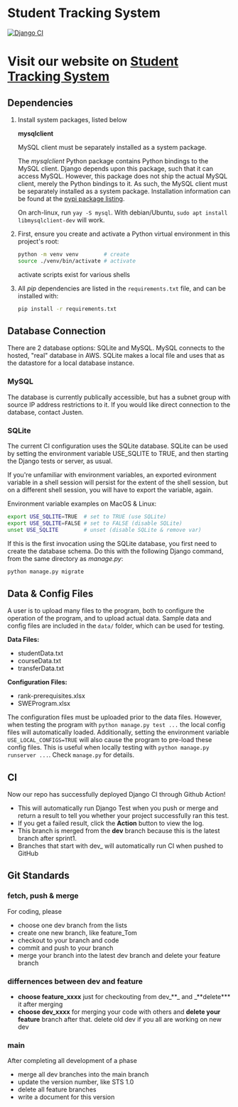 # Student Tracking System

[![Django CI](https://github.com/SWE4103-Team1/StudentTrackingSystem/actions/workflows/django.yml/badge.svg?branch=dev)](https://github.com/SWE4103-Team1/StudentTrackingSystem/actions/workflows/django.yml)

# Visit our website on [Student Tracking System](http://swe4103production-env.eba-tq53gcxr.us-east-1.elasticbeanstalk.com)

## Dependencies

1. Install system packages, listed below

   **mysqlclient**

   MySQL client must be separately installed as a system package.

   The _mysqlclient_ Python package contains Python bindings to the MySQL client.
   Django depends upon this package, such that it can access MySQL. However, this
   package does not ship the actual MySQL client, merely the Python bindings to it.
   As such, the MySQL client must be separately installed as a system package.
   Installation information can be found at the [pypi package
   listing](https://pypi.org/project/mysqlclient/).

   On arch-linux, run `yay -S mysql`. With debian/Ubuntu, `sudo apt install libmysqlclient-dev` will work.

2. First, ensure you create and activate a Python virtual environment in this
   project's root:

   ```bash
   python -m venv venv        # create
   source ./venv/bin/activate # activate
   ```

   activate scripts exist for various shells

3. All _pip_ dependencies are listed in the `requirements.txt` file, and can be
   installed with:

   ```bash
   pip install -r requirements.txt
   ```

## Database Connection

There are 2 database options: SQLite and MySQL. MySQL connects to the hosted, "real" database in AWS. SQLite makes a local file and uses that as the datastore for a local database instance.

### MySQL

The database is currently publically accessible, but has a subnet group with source IP address restrictions to it. If you would like direct connection to the database, contact Justen.

### SQLite

The current CI configuration uses the SQLite database.
SQLite can be used by setting the environment variable USE_SQLITE to TRUE, and then starting the Django tests or server, as usual.

If you're unfamiliar with environment variables, an exported evironment variable in a shell session will persist for the extent of the shell session, but on a different shell session, you will have to export the variable, again.

Environment variable examples on MacOS & Linux:

```bash
export USE_SQLITE=TRUE  # set to TRUE (use SQLite)
export USE_SQLITE=FALSE # set to FALSE (disable SQLite)
unset USE_SQLITE        # unset (disable SQLite & remove var)
```

If this is the first invocation using the SQLite database, you first need to create the database schema. Do this with the following Django command, from the same directory as _manage.py_:

```bash
python manage.py migrate
```

## Data & Config Files

A user is to upload many files to the program, both to configure the operation of the program, and to upload actual data. Sample data and config files are included in the `data/` folder, which can be used for testing.

**Data Files:**

- studentData.txt
- courseData.txt
- transferData.txt

**Configuration Files:**

- rank-prerequisites.xlsx
- SWEProgram.xlsx

The configuration files must be uploaded prior to the data files. However, when
testing the program with `python manage.py test ...` the local config files will
automatically loaded. Additionally, setting the environment variable
`USE_LOCAL_CONFIGS=TRUE` will also cause the program to pre-load these config
files. This is useful when locally testing with `python manage.py runserver ...`. Check `manage.py` for details.

## CI

Now our repo has successfully deployed Django CI through Github Action!

- This will automatically run Django Test when you push or merge and return a result to tell you whether your project successfully ran this test.
- If you get a failed result, click the **Action** button to view the log.
- This branch is merged from the **dev** branch because this is the latest branch after sprint1.
- Branches that start with dev\_ will automatically run CI when pushed to GitHub

## Git Standards

### fetch, push & merge

For coding, please

- choose one dev branch from the lists
- create one new branch, like feature_Tom
- checkout to your branch and code
- commit and push to your branch
- merge your branch into the latest dev branch and delete your feature branch

### differnences between dev and feature

- **choose feature_xxxx** just for checkouting from dev\_**_ and _**delete\*\*\* it after merging
- **choose dev_xxxx** for merging your code with others and **delete your feature** branch after that. delete old dev if you all are working on new dev

### main

After completing all development of a phase

- merge all dev branches into the main branch
- update the version number, like STS 1.0
- delete all feature branches
- write a document for this version
